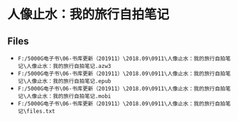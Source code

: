 # 人像止水：我的旅行自拍笔记

## Files

- `F:/5000G电子书\06-书库更新（201911）\2018.09\0911\人像止水：我的旅行自拍笔记\人像止水：我的旅行自拍笔记.azw3`
- `F:/5000G电子书\06-书库更新（201911）\2018.09\0911\人像止水：我的旅行自拍笔记\人像止水：我的旅行自拍笔记.epub`
- `F:/5000G电子书\06-书库更新（201911）\2018.09\0911\人像止水：我的旅行自拍笔记\人像止水：我的旅行自拍笔记.mobi`
- `F:/5000G电子书\06-书库更新（201911）\2018.09\0911\人像止水：我的旅行自拍笔记\files.txt`
